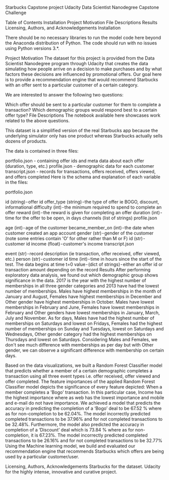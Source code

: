 Starbucks Capstone project
Udacity Data Scientist Nanodegree Capstone Challenge

Table of Contents
Installation
Project Motivation
File Descriptions
Results
Licensing, Authors, and Acknowledgements
Installation

There should be no necessary libraries to run the model code here beyond the Anaconda distribution of Python. The code should run with no issues using Python versions 3.*.

Project Motivation
The dataset for this project is provided from the Data Scientist Nanodegree program through Udacity that creates the data simulating how people arrive on a decision to make purchases and by what factors these decisions are influenced by promotional offers. Our goal here is to provide a recommendation engine that would recommend Starbucks with an offer sent to a particular customer of a certain category.

We are interested to answer the following two questions:

Which offer should be sent to a particular customer for them to complete a transaction?
Which demographic groups would respond best to a certain offer type?
File Descriptions
The notebook available here showcases work related to the above questions.

This dataset is a simplified version of the real Starbucks app because the underlying simulator only has one product whereas Starbucks actually sells dozens of products.

The data is contained in three files:

portfolio.json - containing offer ids and meta data about each offer (duration, type, etc.)
profile.json - demographic data for each customer
transcript.json - records for transactions, offers received, offers viewed, and offers completed
Here is the schema and explanation of each variable in the files:

portfolio.json

id (string) - offer id
offer_type (string) - the type of offer ie BOGO, discount, informational
difficulty (int) - the minimum required to spend to complete an offer
reward (int) - the reward is given for completing an offer
duration (int) - time for the offer to be open, in days
channels (list of strings)
profile.json

age (int) - age of the customer
became_member_on (int) - the date when customer created an app account
gender (str) - gender of the customer (note some entries contain 'O' for other rather than M or F)
id (str) - customer id
income (float) - customer's income
transcript.json

event (str) - record description (ie transaction, offer received, offer viewed, etc.)
person (str) - customer id
time (int) - time in hours since the start of the test. The data begins at time t=0
value - (dict of strings) - either an offer id or transaction amount depending on the record
Results
After performing exploratory data analysis, we found out which demographic group shows significance in the data. 2017 is the year with the highest number of memberships in all three gender categories and 2013 have had the lowest number of memberships. Males have highest memberships in the month of January and August, Females have highest memberships in December and Other gender have highest memberships in October. Males have lowest memberships in February and June, Females have lowest memberships in February and Other genders have lowest memberships in January, March, July and November. As for days, Males have had the highest number of memberships on Saturdays and lowest on Fridays, Females had the highest number of memberships on Sunday and Tuesdays, lowest on Saturdays and Wednesdays, Other gender category had the highest memberships on Thursdays and lowest on Saturdays. Considering Males and Females, we don't see much difference with memberships as per day but with Other gender, we can observe a significant difference with membership on certain days.

Based on the data visualizations, we built a Random Forest Classifier model that predicts whether a member of a certain demographic completes a transaction using all three event types i.e. offer received, offer viewed and offer completed. The feature importances of the applied Random Forest Classifier model depicts the significance of every feature depicted: When a member completes a 'Bogo' transaction. In this particular case, Income has the highest importance where as web has the lowest importance and mobile and e-mail do not have importance. We achieved a model that predicts the accuracy in predicting the completion of a ‘Bogo’ deal to be 67.52 % where as for non-completion to be 62.04%. The model incorrectly predicted completed transactions to be 37.96% and for not completed transactions to be 32.48%. Furthermore, the model also predicted the accuracy in completion of a ‘Discount’ deal which is 73.84 % where as for non-completion, it is 67.23%. The model incorrectly predicted completed transactions to be 26.16% and for not completed transactions to be 32.77% Using the Machine learning model, we build and evaluated our recommendation engine that recommends Starbucks which offers are being used by a particular customer/user.

Licensing, Authors, Acknowledgements
Starbucks for the dataset.
Udacity for the highly intense, innovative and curative project.
